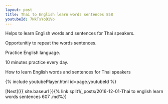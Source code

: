 ```yaml
---
layout: post
title: Thai to English learn words sentences 858 
youtubeId: 7NkTsYoD1Vo
---
```

 
 
Helps to learn English words and sentences for Thai speakers.

Opportunitiy to repeat the words sentences. 

Practice English language. 
 
10 minutes practice every day. 
 
How to learn English words and sentences for Thai speakers 
 
{% include youtubePlayer.html id=page.youtubeId %}
 
 
[Next]({{ site.baseurl }}{% link  split1/_posts/2016-12-01-Thai to english learn words sentences 607 .md%})
 
